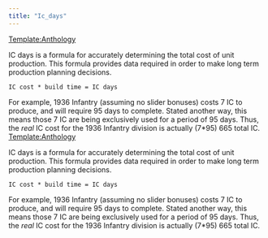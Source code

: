 ```yaml
---
title: "Ic_days"
---
```


[Template:Anthology](/index.php?title=Template:Anthology&action=edit&redlink=1 "Template:Anthology (page does not exist)")

IC days is a formula for accurately determining the total cost of unit
production. This formula provides data required in order to make long
term production planning decisions.

    IC cost * build time = IC days

For example, 1936 Infantry (assuming no slider bonuses) costs 7 IC to
produce, and will require 95 days to complete. Stated another way, this
means those 7 IC are being exclusively used for a period of 95 days.
Thus, the *real* IC cost for the 1936 Infantry division is actually
(7\*95) 665 total IC.
[Template:Anthology](/index.php?title=Template:Anthology&action=edit&redlink=1 "Template:Anthology (page does not exist)")

IC days is a formula for accurately determining the total cost of unit
production. This formula provides data required in order to make long
term production planning decisions.

    IC cost * build time = IC days

For example, 1936 Infantry (assuming no slider bonuses) costs 7 IC to
produce, and will require 95 days to complete. Stated another way, this
means those 7 IC are being exclusively used for a period of 95 days.
Thus, the *real* IC cost for the 1936 Infantry division is actually
(7\*95) 665 total IC.
